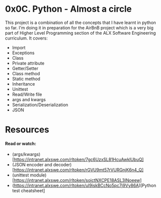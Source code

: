 # 0x0C. Python - Almost a circle

This project is a combination of all the concepts that I have learnt in python so far. I'm doing it in preparation for the AirBnB project which is a very big part of Higher Level Programming section of the ALX Software Engineering curriculum. It covers:
- Import
- Exceptions
- Class
- Private attribute
- Getter/Setter
- Class method
- Static method
- Inheritance
- Unittest
- Read/Write file
- args and kwargs
- Serialization/Deserialization
- JSON

# Resources 
#### Read or watch:
* (args/kwargs)[https://intranet.alxswe.com/rltoken/7gc6UzxSL81HcuAwklUbuQ]
* (JSON encoder and decoder)[https://intranet.alxswe.com/rltoken/rGVU9mt57rVURGnjK6n4_Q]
* (unittest module)[https://intranet.alxswe.com/rltoken/soictNXCPE18ASL3INoeew]
* (https://intranet.alxswe.com/rltoken/uI9iskBCcNo5pc7j9Vy86A)[Python test cheatsheet]
